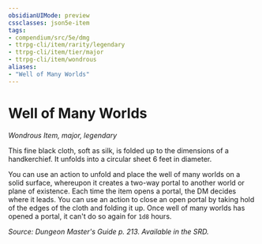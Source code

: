 ```yaml
---
obsidianUIMode: preview
cssclasses: json5e-item
tags:
- compendium/src/5e/dmg
- ttrpg-cli/item/rarity/legendary
- ttrpg-cli/item/tier/major
- ttrpg-cli/item/wondrous
aliases: 
- "Well of Many Worlds"
---
```

# Well of Many Worlds
*Wondrous Item, major, legendary*  


This fine black cloth, soft as silk, is folded up to the dimensions of a handkerchief. It unfolds into a circular sheet 6 feet in diameter.

You can use an action to unfold and place the well of many worlds on a solid surface, whereupon it creates a two-way portal to another world or plane of existence. Each time the item opens a portal, the DM decides where it leads. You can use an action to close an open portal by taking hold of the edges of the cloth and folding it up. Once well of many worlds has opened a portal, it can't do so again for `1d8` hours.

*Source: Dungeon Master's Guide p. 213. Available in the SRD.*